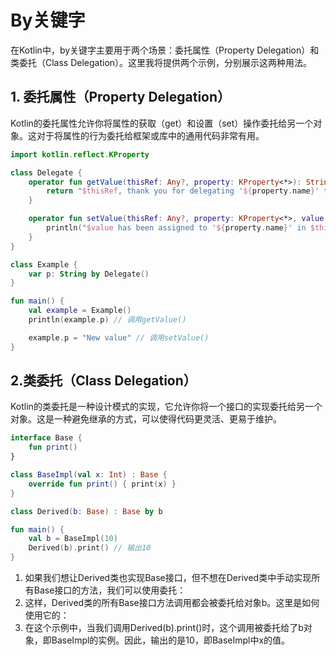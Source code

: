 # By关键字

在Kotlin中，by关键字主要用于两个场景：委托属性（Property Delegation）和类委托（Class Delegation）。这里我将提供两个示例，分别展示这两种用法。

## 1. 委托属性（Property Delegation）

Kotlin的委托属性允许你将属性的获取（get）和设置（set）操作委托给另一个对象。这对于将属性的行为委托给框架或库中的通用代码非常有用。

```kt
import kotlin.reflect.KProperty

class Delegate {
    operator fun getValue(thisRef: Any?, property: KProperty<*>): String {
        return "$thisRef, thank you for delegating '${property.name}' to me!"
    }

    operator fun setValue(thisRef: Any?, property: KProperty<*>, value: String) {
        println("$value has been assigned to '${property.name}' in $thisRef.")
    }
}

class Example {
    var p: String by Delegate()
}

fun main() {
    val example = Example()
    println(example.p) // 调用getValue()

    example.p = "New value" // 调用setValue()
}
```

## 2.类委托（Class Delegation）

Kotlin的类委托是一种设计模式的实现，它允许你将一个接口的实现委托给另一个对象。这是一种避免继承的方式，可以使得代码更灵活、更易于维护。

```kt
interface Base {
    fun print()
}

class BaseImpl(val x: Int) : Base {
    override fun print() { print(x) }
}

class Derived(b: Base) : Base by b

fun main() {
    val b = BaseImpl(10)
    Derived(b).print() // 输出10
}
```

1. 如果我们想让Derived类也实现Base接口，但不想在Derived类中手动实现所有Base接口的方法，我们可以使用委托：
2. 这样，Derived类的所有Base接口方法调用都会被委托给对象b。这里是如何使用它的：
3. 在这个示例中，当我们调用Derived(b).print()时，这个调用被委托给了b对象，即BaseImpl的实例。因此，输出的是10，即BaseImpl中x的值。
